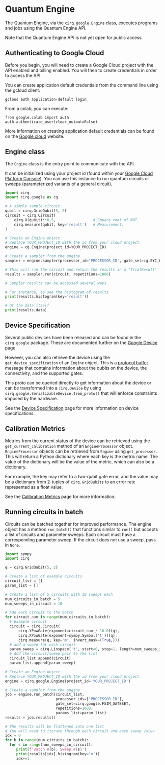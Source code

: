 # Quantum Engine

The Quantum Engine, via the `cirq.google.Engine` class, executes programs and jobs using the
Quantum Engine API.

Note that the Quantum Engine API is not yet open for public access.

## Authenticating to Google Cloud

Before you begin, you will need to create a Google Cloud project with the API
enabled and billing enabled.  You will then to create credentials in order to
access the API.

You can create application default credentials from the command line using the
gcloud client:

`gcloud auth application-default login`

From a colab, you can execute:

```
from google.colab import auth
auth.authenticate_user(clear_output=False)
```

More information on creating application default credentials can be found on the
[Google cloud](https://cloud.google.com/docs/authentication/production) website.

## Engine class

The `Engine` class is the entry point to communicate with the API.

It can be initialized using your project id (found within your
[Google Cloud Platform Console](https://console.cloud.google.com)).
You can use this instance to run quantum circuits or sweeps (parameterized
variants of a general circuit).

<!---test_substitution
# Add each circuit to the batch.*
class MockEngine:\n  def run_batch(self, *args, **kwargs):\n    pass
--->
<!---test_substitution
results = job.results.*
results = None
--->
<!---test_substitution
print.results.idx.*
print()
--->
<!---test_substitution
engine = cirq.google.Engine(.*)
engine = MockEngine()
--->
<!---test_substitution
cg.Engine(.*)
cirq.Simulator()
--->
<!---test_substitution
sampler = .*
sampler = engine
--->
```python
import cirq
import cirq.google as cg

# A simple sample circuit
qubit = cirq.GridQubit(5, 2)
circuit = cirq.Circuit(
    cirq.X(qubit)**0.5,                 # Square root of NOT.
    cirq.measure(qubit, key='result')   # Measurement.
)

# Create an Engine object.
# Replace YOUR_PROJECT_ID with the id from your cloud project.
engine = cg.Engine(project_id=YOUR_PROJECT_ID)

# Create a sampler from the engine
sampler = engine.sampler(processor_id='PROCESSOR_ID', gate_set=cg.SYC_GATESET)

# This will run the circuit and return the results in a 'TrialResult'
results = sampler.run(circuit, repetitions=1000)

# Sampler results can be accessed several ways

# For instance, to see the histogram of results
print(results.histogram(key='result'))

# Or the data itself
print(results.data)
```

## Device Specification

Several public devices have been released and can be found in the `cirq.google`
package.  These are documented further on the [Google Device](devices.md) page. 

However, you can also retrieve the device using the `get_device_specification` of an
`Engine` object.  This is a [protocol buffer](https://developers.google.com/protocol-buffers)
message that contains information about the qubits on the device, the
connectivity, and the supported gates.

This proto can be queried directly to get information about the device or can be transformed
into a `cirq.Device` by using `cirq.google.SerializableDevice.from_proto()` that will
enforce constraints imposed by the hardware.

See the [Device Specification](specification.md) page for more information on
device specifications.


## Calibration Metrics

Metrics from the current status of the device can be retrieved using the\
`get_current_calibration` method of an `EngineProcessor` object.
`EngineProcessor` objects can be retrieved from `Engine` using `get_processor`.
This will return a Python dictionary where each key is the metric name.  The
value of the dictionary will be the value of the metric, which can also be
a dictionary.

For example, the key may refer to a two-qubit gate error, and the value may
be a dictionary from 2-tuples of `cirq.GridQubits` to an error rate represented
as a float value.

See the [Calibration Metrics](calibration.md) page for more information.

## Running circuits in batch

Circuits can be batched together for improved performance.  The engine object
has a method `run_batch()` that functions similar to `run()` but accepts a
list of circuits and parameter sweeps.  Each circuit must have a corresponding
parameter sweep.  If the circuit does not use a sweep, pass in `None`.


```python
import sympy
import cirq

q = cirq.GridQubit(5, 2)

# Create a list of example circuits
circuit_list = []
param_list = []

# Create a list of 5 circuits with 10 sweeps each
num_circuits_in_batch = 5
num_sweeps_in_circuit = 10

# Add each circuit to the batch
for circuit_num in range(num_circuits_in_batch):
  # Example circuit
  circuit = cirq.Circuit(
      cirq.YPowGate(exponent=circuit_num / 10.0)(q),
      cirq.XPowGate(exponent=sympy.Symbol('t'))(q),
      cirq.measure(q, key='m', invert_mask=(True,)))
  # add a sweep for each circuit
  param_sweep = cirq.Linspace('t', start=0, stop=1, length=num_sweeps_in_circuit)
  # Add the circuit/sweep pair to the list
  circuit_list.append(circuit)
  param_list.append(param_sweep)

# Create an Engine object.
# Replace YOUR_PROJECT_ID with the id from your cloud project.
engine = cirq.google.Engine(project_id='YOUR_PROJECT_ID')

# Create a sampler from the engine
job = engine.run_batch(circuit_list,
                       processor_ids=['PROCESSOR_ID'],
                       gate_set=cirq.google.FSIM_GATESET,
                       repetitions=1000,
                       params_list=param_list)
results = job.results()

# The results will be flattened into one list
# You will need to iterate through each circuit and each sweep value
idx = 0
for b in range(num_circuits_in_batch):
  for s in range(num_sweeps_in_circuit):
     print(f'Batch #{b}, Sweep #{s}')
     print(results[idx].histogram(key='m'))
     idx+=1
```


